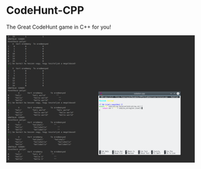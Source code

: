 # CodeHunt-CPP
The Great CodeHunt game in C++ for you! 

![screenshot](https://github.com/najibghadri/CodeHunt-CPP/blob/master/Screenshot_20171216_071628.png)
